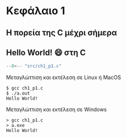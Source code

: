 # Κεφάλαιο 1

## Η πορεία της C μέχρι σήμερα

## Hello World! :smile: στη C 

<!-- ```{.c title="ch1_p1.c" linenums="1" hl_lines = "4"}
#include <stdio.h>

int main(void) {
  printf("Hello World!\n");
  return 0;
}
``` -->

```{.c title="ch1_p1.c" linenums="1" hl_lines = "4"}
--8<-- "src/ch1_p1.c"
```

<!-- [ch1_p1.c](./src/ch1_p1.c) -->

Μεταγλώττιση και εκτέλεση σε Linux ή MacOS

```{.text .nocopy}
$ gcc ch1_p1.c
$ ./a.out
Hello World!
```

Μεταγλώττιση και εκτέλεση σε Windows

```{.text .nocopy}
> gcc ch1_p1.c
> a.exe
Hello World!
```
